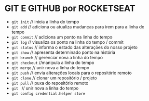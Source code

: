 # GIT E GITHUB por ROCKETSEAT

- `git init` // inicia a linha do tempo
- `git add` // adiciona ou atualiza mudanças para irem para a linha do tempo
- `git commit` // adiciona um ponto na linha do tempo
- `git log` // visualiza os ponto na linha do tempo / commit
- `git status` // informa o estado das alterações do nosso projeto
- `git show` // apresenta determinado ponto na história
- `git branch` // gerenciar nova a linha do tempo
- `git checkout` //manipula a linha do tempo
- `git merge` // unir nova a linha do tempo
- `git push` // envia alterações locais para o repositório remoto
- `git clone` // clonar um repositório / projeto
- `git pull` // puxa do repositório remoto
- `git ` // unir nova a linha do tempo
- `git config credential.helper store`